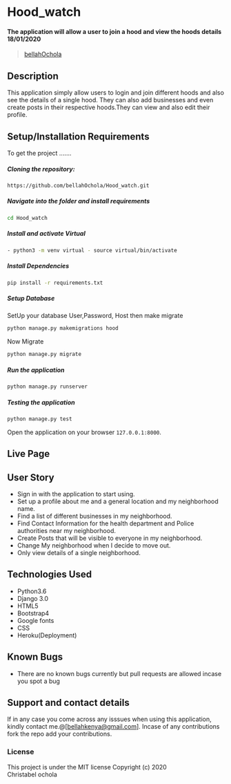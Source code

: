 # Hood_watch

#### The application will allow a user to join a hood and view the hoods details 18/01/2020

>[bellahOchola](https://github.com/bellahOchola)

## Description
This application simply allow users to login and join different hoods and also see the details of a single hood. They can also add businesses and even create posts in their respective hoods.They can view and also edit their profile.

## Setup/Installation Requirements
To get the project .......  
  
##### Cloning the repository:  
 ```bash 
https://github.com/bellahOchola/Hood_watch.git
```
##### Navigate into the folder and install requirements  
 ```bash 
cd Hood_watch 
```
##### Install and activate Virtual  
 ```bash 
- python3 -m venv virtual - source virtual/bin/activate  
```  
##### Install Dependencies  
 ```bash 
 pip install -r requirements.txt 
```  
 ##### Setup Database  
  SetUp your database User,Password, Host then make migrate  
 ```bash 
python manage.py makemigrations hood
 ``` 
 Now Migrate  
 ```bash 
 python manage.py migrate 
```
##### Run the application  
 ```bash 
 python manage.py runserver 
``` 
##### Testing the application  
 ```bash 
 python manage.py test 
```
Open the application on your browser `127.0.0.1:8000`. 

## Live Page

## User Story  
  
* Sign in with the application to start using.
* Set up a profile about me and a general location and my neighborhood name.
* Find a list of different businesses in my neighborhood.
* Find Contact Information for the health department and Police authorities near my neighborhood.
* Create Posts that will be visible to everyone in my neighborhood.
* Change My neighborhood when I decide to move out.
* Only view details of a single neighborhood.

## Technologies Used
* Python3.6
* Django 3.0
* HTML5
* Bootstrap4
* Google fonts
* CSS
* Heroku(Deployment)

## Known Bugs  
* There are no known bugs currently but pull requests are allowed incase you spot a bug  

## Support and contact details
If in any case you come across any isssues when using this application, kindly contact me.@[bellahkenya@gmail.com]. Incase of any contributions fork the repo add your contributions.

### License
This project is under the MIT license
Copyright (c) 2020  
Christabel ochola

